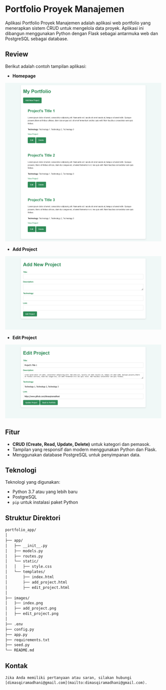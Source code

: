 # Portfolio Proyek Manajemen

Aplikasi Portfolio Proyek Manajemen adalah aplikasi web portfolio yang menerapkan sistem CRUD untuk mengelola data proyek. Aplikasi ini dibangun menggunakan Python dengan Flask sebagai antarmuka web dan PostgreSQL sebagai database.

## Review

Berikut adalah contoh tampilan aplikasi:

- **Homepage**

![Contoh Tampilan](images/index.png)

- **Add Project**

![Contoh Tampilan](images/add_project.png)

- **Edit Project**

![Contoh Tampilan](images/edit_project.png)

## Fitur

- **CRUD (Create, Read, Update, Delete)** untuk kategori dan pemasok.
- Tampilan yang responsif dan modern menggunakan Python dan Flask.
- Menggunakan database PostgreSQL untuk penyimpanan data.

## Teknologi

Teknologi yang digunakan:

- Python 3.7 atau yang lebih baru
- PostgreSQL
- `pip` untuk instalasi paket Python

## Struktur Direktori

```bash
portfolio_app/
│
├── app/
│   ├── __init__.py
│   ├── models.py
│   ├── routes.py
│   └── static/
│   │   ├── style.css
│   └── templates/
│       ├── index.html
│       ├── add_project.html
│       ├── edit_project.html
│
├── images/
│   ├── index.png
│   ├── add_project.png
│   ├── edit_project.png
│
├── .env
├── config.py
├── app.py
├── requirements.txt
├── seed.py
└── README.md
```

## Kontak

    Jika Anda memiliki pertanyaan atau saran, silakan hubungi [dimasqiramadhani@gmail.com](mailto:dimasqiramadhani@gmail.com).
